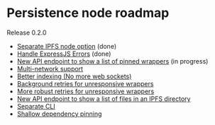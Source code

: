 # Persistence node roadmap

Release 0.2.0

- [Separate IPFS node option](https://github.com/polywrap/nodes/issues/6) (done)
- [Handle ExpressJS Errors](https://github.com/polywrap/nodes/issues/15) (done)
- [New API endpoint to show a list of pinned wrappers](https://github.com/polywrap/nodes/issues/9) (in progress)
- [Multi-network support](https://github.com/polywrap/nodes/issues/1)
- [Better indexing (No more web sockets)](https://github.com/polywrap/nodes/issues/2)
- [Background retries for unresponsive wrappers](https://github.com/polywrap/nodes/issues/3)
- [More robust retries for unresponsive wrappers](https://github.com/polywrap/nodes/issues/4)
- [New API endpoint to show a list of files in an IPFS directory](https://github.com/polywrap/nodes/issues/5)
- [Separate CLI](https://github.com/polywrap/nodes/issues/7)
- [Shallow dependency pinning](https://github.com/polywrap/nodes/issues/8)
